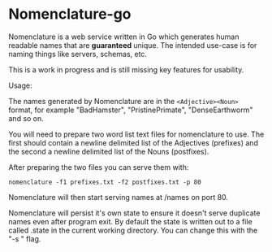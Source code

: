 
Nomenclature-go
===============

Nomenclature is a web service written in Go which generates human readable names that
are **guaranteed** unique. The intended use-case is for naming things like servers, schemas,
etc.

This is a work in progress and is still missing key features for usability.

Usage:

The names generated by Nomenclature are in the ```<Adjective><Noun>``` format, for example
"BadHamster", "PristinePrimate", "DenseEarthworm" and so on.

You will need to prepare two word list text files for nomenclature to use. The first
should contain a newline delimited list of the Adjectives (prefixes) and the second
a newline delimited list of the Nouns (postfixes).

After preparing the two files you can serve them with:

    nomenclature -f1 prefixes.txt -f2 postfixes.txt -p 80

Nomenclature will then start serving names at /names on port 80.
    
Nomenclature will persist it's own state to ensure it doesn't serve duplicate names even
after program exit. By default the state is written out to a file called .state in the
current working directory. You can change this with the "-s <path>" flag.
